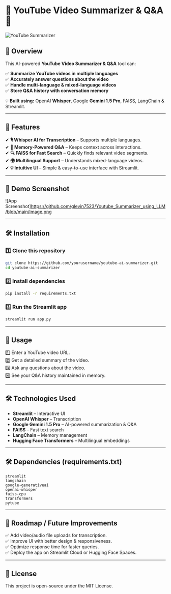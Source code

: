 # 🎥 YouTube Video Summarizer & Q&A 🚀

![YouTube Summarizer](https://img.shields.io/badge/YouTube%20Summarizer-Streamlit%20%7C%20Whisper%20%7C%20Gemini%201.5-blue?style=for-the-badge)  

## **🔹 Overview**
This AI-powered **YouTube Video Summarizer & Q&A** tool can:

✅ **Summarize YouTube videos in multiple languages**  
✅ **Accurately answer questions about the video**  
✅ **Handle multi-language & mixed-language videos**  
✅ **Store Q&A history with conversation memory**  

💡 **Built using:** OpenAI **Whisper**, Google **Gemini 1.5 Pro**, FAISS, LangChain & Streamlit.

---

## **🚀 Features**
✔ **🎙️ Whisper AI for Transcription** – Supports multiple languages.  
✔ **🧠 Memory-Powered Q&A** – Keeps context across interactions.  
✔ **🔍 FAISS for Fast Search** – Quickly finds relevant video segments.  
✔ **🌍 Multilingual Support** – Understands mixed-language videos.  
✔ **💡 Intuitive UI** – Simple & easy-to-use interface with Streamlit.  

---

## **📸 Demo Screenshot**
![App Screenshot]https://github.com/glevin7523/Youtube_Summarizer_using_LLM/blob/main/image.png  

---

## **🛠️ Installation**

### 1️⃣ Clone this repository  
```bash
git clone https://github.com/yourusername/youtube-ai-summarizer.git
cd youtube-ai-summarizer
```

### 2️⃣ Install dependencies  
```bash
pip install -r requirements.txt
```

### 3️⃣ Run the Streamlit app  
```bash
streamlit run app.py
```

---

## **📌 Usage**
1️⃣ Enter a YouTube video URL.  
2️⃣ Get a detailed summary of the video.  
3️⃣ Ask any questions about the video.  
4️⃣ See your Q&A history maintained in memory.  

---

## **🛠️ Technologies Used**
- **Streamlit** – Interactive UI  
- **OpenAI Whisper** – Transcription  
- **Google Gemini 1.5 Pro** – AI-powered summarization & Q&A  
- **FAISS** – Fast text search  
- **LangChain** – Memory management  
- **Hugging Face Transformers** – Multilingual embeddings  

---

## **🛠️ Dependencies (requirements.txt)**
```
streamlit
langchain
google-generativeai
openai-whisper
faiss-cpu
transformers
pytube
```

---

## **📅 Roadmap / Future Improvements**
✅ Add video/audio file uploads for transcription.  
✅ Improve UI with better design & responsiveness.  
✅ Optimize response time for faster queries.  
✅ Deploy the app on Streamlit Cloud or Hugging Face Spaces.  

---

## **📜 License**
This project is open-source under the MIT License.
